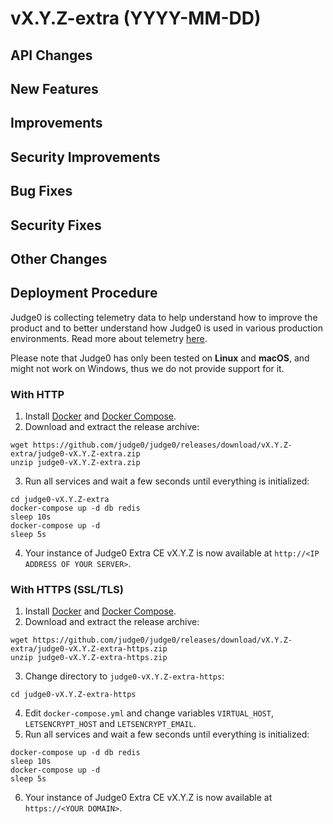 # vX.Y.Z-extra (YYYY-MM-DD)
## API Changes

## New Features

## Improvements

## Security Improvements

## Bug Fixes

## Security Fixes

## Other Changes

## Deployment Procedure
Judge0 is collecting telemetry data to help understand how to improve the product and to better understand how Judge0 is used in various production environments. Read more about telemetry [here](https://github.com/judge0/judge0/blob/vX.Y.Z-extra/TELEMETRY.md).

Please note that Judge0 has only been tested on **Linux** and **macOS**, and might not work on Windows, thus we do not provide support for it.

### With HTTP
1. Install [Docker](https://docs.docker.com) and [Docker Compose](https://docs.docker.com/compose).
2. Download and extract the release archive:
```
wget https://github.com/judge0/judge0/releases/download/vX.Y.Z-extra/judge0-vX.Y.Z-extra.zip
unzip judge0-vX.Y.Z-extra.zip
```

3. Run all services and wait a few seconds until everything is initialized:
```
cd judge0-vX.Y.Z-extra
docker-compose up -d db redis
sleep 10s
docker-compose up -d
sleep 5s
```

4. Your instance of Judge0 Extra CE vX.Y.Z is now available at `http://<IP ADDRESS OF YOUR SERVER>`.

### With HTTPS (SSL/TLS)
1. Install [Docker](https://docs.docker.com) and [Docker Compose](https://docs.docker.com/compose).
2. Download and extract the release archive:
```
wget https://github.com/judge0/judge0/releases/download/vX.Y.Z-extra/judge0-vX.Y.Z-extra-https.zip
unzip judge0-vX.Y.Z-extra-https.zip
```

3. Change directory to `judge0-vX.Y.Z-extra-https`:
```
cd judge0-vX.Y.Z-extra-https
```
4. Edit `docker-compose.yml` and change variables `VIRTUAL_HOST`, `LETSENCRYPT_HOST` and `LETSENCRYPT_EMAIL`.
5. Run all services and wait a few seconds until everything is initialized:
```
docker-compose up -d db redis
sleep 10s
docker-compose up -d
sleep 5s
```

6. Your instance of Judge0 Extra CE vX.Y.Z is now available at `https://<YOUR DOMAIN>`.
